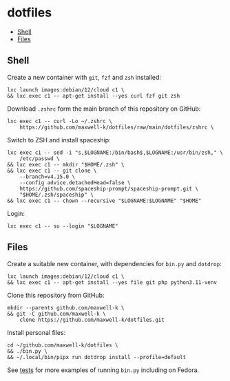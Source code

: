 # dotfiles

<!-- toc -->

- [Shell](#shell)
- [Files](#files)

<!-- tocstop -->

## Shell

Create a new container with `git`, `fzf` and `zsh` installed:

<!-- embedme .README.md-files/00.sh -->

```
lxc launch images:debian/12/cloud c1 \
&& lxc exec c1 -- apt-get install --yes curl fzf git zsh
```

Download `.zshrc` form the main branch of this repository on GitHub:

    lxc exec c1 -- curl -Lo ~/.zshrc \
        https://github.com/maxwell-k/dotfiles/raw/main/dotfiles/zshrc \

<!-- push from local checkout in .README.md-files/01.sh not shown -->

Switch to ZSH and install spaceship:

<!-- embedme .README.md-files/02.sh -->

```
lxc exec c1 -- sed -i "s,$LOGNAME:/bin/bash$,$LOGNAME:/usr/bin/zsh," \
    /etc/passwd \
&& lxc exec c1 -- mkdir "$HOME/.zsh" \
&& lxc exec c1 -- git clone \
    --branch=v4.15.0 \
    --config advice.detachedHead=false \
    https://github.com/spaceship-prompt/spaceship-prompt.git \
    "$HOME/.zsh/spaceship" \
&& lxc exec c1 -- chown --recursive "$LOGNAME:$LOGNAME" "$HOME"
```

Login:

    lxc exec c1 -- su --login "$LOGNAME"

<!-- cleanup in .README.md-files/cleanup.sh not shown -->

## Files

Create a suitable new container, with dependencies for `bin.py` and
`dotdrop`:

<!-- embedme .README.md-files/files-00.sh -->

```
lxc launch images:debian/12/cloud c1 \
&& lxc exec c1 -- apt-get install --yes file git php python3.11-venv
```

Clone this repository from GitHub:

    mkdir --parents github.com/maxwell-k \
    && git -C github.com/maxwell-k \
        clone https://github.com/maxwell-k/dotfiles.git

<!-- for equivalent setup from local checkout see .README.md-files/files-01.sh -->

Install personal files:

<!-- embedme .README.md-files/files-02.sh -->

```
cd ~/github.com/maxwell-k/dotfiles \
&& ./bin.py \
&& ~/.local/bin/pipx run dotdrop install --profile=default
```

<!-- cleanup in .README.md-files/cleanup.sh not shown -->

See [tests](/tests/) for more examples of running `bin.py` including on Fedora.

<!-- vim: set filetype=markdown.embedme.markdown-toc.htmlCommentNoSpell.dprint : -->
